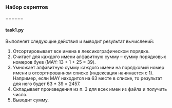 ### Набор скриптов
======
#### task1.py
Выполняет следующие действия и выводит результат вычислений:
1. Отсортировывает все имена в лексикографическом порядке.
2. Считает для каждого имени алфавитную сумму – сумму порядковых номеров букв (MAY: 13 + 1 + 25 = 39).
3. Умножает алфавитную сумму каждого имени на порядковый номер имени в отсортированном списке (индексация начинается с 1). Например, если MAY находится на 63 месте в списке, то результат для него будет 63 * 39 = 2457.
4. Складывает произведения из п. 3 для всех имен из файла и получить число.
5. Выводит сумму.